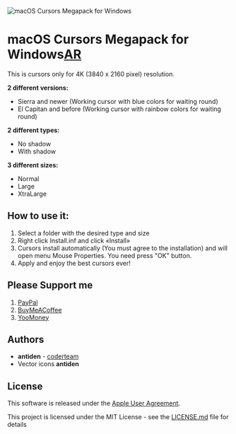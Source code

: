![macOS Cursors Megapack for Windows](https://github.com/antiden/macOS-cursors-for-Windows/blob/main/screenshot.jpg)

# macOS Cursors Megapack for Windows[AR](https://github.com/vfggf95565/macOS-cursors-for-Windows/blob/main/README_ar.md)
This is cursors only for 4K (3840 x 2160 pixel) resolution.

**2 different versions:**
- Sierra and newer (Working cursor with blue colors for waiting round)
- El Capitan and before (Working cursor with rainbow colors for waiting round)

**2 different types:**
- No shadow
- With shadow

**3 different sizes:**
- Normal
- Large
- XtraLarge

## How to use it:

1. Select a folder with the desired type and size
2. Right click Install.inf and click «Install»
3. Cursors install automatically (You must agree to the installation) and will open menu Mouse Properties. You need press "OK" button.
4. Apply and enjoy the best cursors ever!

## Please Support me

1. [PayPal](https://paypal.me/antiden?country.x=RU&locale.x=en_US)
2. [BuyMeACoffee](https://www.buymeacoffee.com/antiden)
3. [YooMoney](https://yoomoney.ru/to/41001275586164)

## Authors

* **antiden** - [coderteam](https://coderteam.ru)
* Vector icons **antiden**

## License

This software is released under the [Apple User Agreement](http://images.apple.com/legal/sla/docs/OSX1011.pdf).

This project is licensed under the MIT License - see the [LICENSE.md](https://rem.mit-license.org/) file for details
